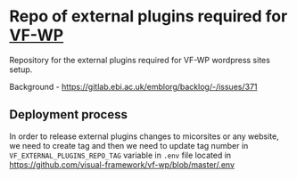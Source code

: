 # Repo of external plugins required for [VF-WP](https://github.com/visual-framework/vf-wp)

Repository for the external plugins required for VF-WP wordpress sites setup.

Background - https://gitlab.ebi.ac.uk/emblorg/backlog/-/issues/371

## Deployment process

In order to release external plugins changes to micorsites or any website, we need to create tag and then we need to update tag number in `VF_EXTERNAL_PLUGINS_REPO_TAG` variable in `.env` file located in https://github.com/visual-framework/vf-wp/blob/master/.env
